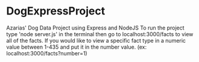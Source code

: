 # DogExpressProject
 Azarias' Dog Data Project using Express and NodeJS
To run the project type 'node server.js' in the terminal then
go to localhost:3000/facts to view all of the facts. If you would like to 
view a specific fact type in a numeric value between 1-435 and put it in the 
number value. (ex: localhost:3000/facts?number=1) 
